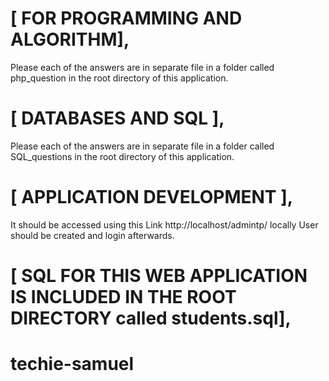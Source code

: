 # [ FOR PROGRAMMING AND ALGORITHM],
Please each of the answers are in separate file in a folder called php_question in the root directory of this application.

# [ DATABASES AND SQL ],
Please each of the answers are in separate file in a folder called SQL_questions in the root directory of this application.

# [ APPLICATION DEVELOPMENT ],

It should be accessed using this Link http://localhost/admintp/ locally
User should be created and login afterwards.

# [ SQL FOR THIS WEB APPLICATION IS INCLUDED IN THE ROOT DIRECTORY called students.sql],
# techie-samuel
